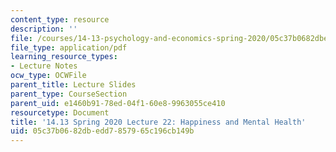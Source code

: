 ```yaml
---
content_type: resource
description: ''
file: /courses/14-13-psychology-and-economics-spring-2020/05c37b0682dbedd7857965c196cb149b_MIT14_13S20_lec22.pdf
file_type: application/pdf
learning_resource_types:
- Lecture Notes
ocw_type: OCWFile
parent_title: Lecture Slides
parent_type: CourseSection
parent_uid: e1460b91-78ed-04f1-60e8-9963055ce410
resourcetype: Document
title: '14.13 Spring 2020 Lecture 22: Happiness and Mental Health'
uid: 05c37b06-82db-edd7-8579-65c196cb149b
---
```

